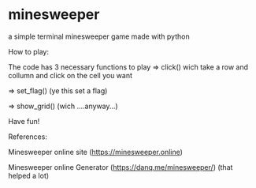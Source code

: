 # minesweeper
a simple terminal minesweeper game made with python


How to play:

The code has 3 necessary functions to play
=> click() wich take a row and collumn  and click on the cell you want

=> set_flag() (ye this set a flag)

=> show_grid() (wich ....anyway...)

Have fun! 

References: 

Minesweeper online site (https://minesweeper.online)

Minesweeper online Generator (https://danq.me/minesweeper/) (that helped a lot)

            
